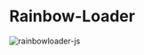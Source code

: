 # Rainbow-Loader
![rainbowloader-js](https://user-images.githubusercontent.com/46738881/53687957-5c0b0b00-3d01-11e9-880b-9918b61dba03.gif)
